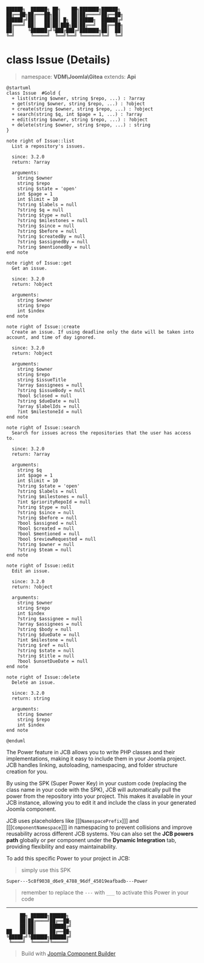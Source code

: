 ```
██████╗  ██████╗ ██╗    ██╗███████╗██████╗
██╔══██╗██╔═══██╗██║    ██║██╔════╝██╔══██╗
██████╔╝██║   ██║██║ █╗ ██║█████╗  ██████╔╝
██╔═══╝ ██║   ██║██║███╗██║██╔══╝  ██╔══██╗
██║     ╚██████╔╝╚███╔███╔╝███████╗██║  ██║
╚═╝      ╚═════╝  ╚══╝╚══╝ ╚══════╝╚═╝  ╚═╝
```
# class Issue (Details)
> namespace: **VDM\Joomla\Gitea**
> extends: **Api**

```uml
@startuml
class Issue  #Gold {
  + list(string $owner, string $repo, ...) : ?array
  + get(string $owner, string $repo, ...) : ?object
  + create(string $owner, string $repo, ...) : ?object
  + search(string $q, int $page = 1, ...) : ?array
  + edit(string $owner, string $repo, ...) : ?object
  + delete(string $owner, string $repo, ...) : string
}

note right of Issue::list
  List a repository's issues.

  since: 3.2.0
  return: ?array
  
  arguments:
    string $owner
    string $repo
    string $state = 'open'
    int $page = 1
    int $limit = 10
    ?string $labels = null
    ?string $q = null
    ?string $type = null
    ?string $milestones = null
    ?string $since = null
    ?string $before = null
    ?string $createdBy = null
    ?string $assignedBy = null
    ?string $mentionedBy = null
end note

note right of Issue::get
  Get an issue.

  since: 3.2.0
  return: ?object
  
  arguments:
    string $owner
    string $repo
    int $index
end note

note right of Issue::create
  Create an issue. If using deadline only the date will be taken into account, and time of day ignored.

  since: 3.2.0
  return: ?object
  
  arguments:
    string $owner
    string $repo
    string $issueTitle
    ?array $assignees = null
    ?string $issueBody = null
    ?bool $closed = null
    ?string $dueDate = null
    ?array $labelIds = null
    ?int $milestoneId = null
end note

note right of Issue::search
  Search for issues across the repositories that the user has access to.

  since: 3.2.0
  return: ?array
  
  arguments:
    string $q
    int $page = 1
    int $limit = 10
    ?string $state = 'open'
    ?string $labels = null
    ?string $milestones = null
    ?int $priorityRepoId = null
    ?string $type = null
    ?string $since = null
    ?string $before = null
    ?bool $assigned = null
    ?bool $created = null
    ?bool $mentioned = null
    ?bool $reviewRequested = null
    ?string $owner = null
    ?string $team = null
end note

note right of Issue::edit
  Edit an issue.

  since: 3.2.0
  return: ?object
  
  arguments:
    string $owner
    string $repo
    int $index
    ?string $assignee = null
    ?array $assignees = null
    ?string $body = null
    ?string $dueDate = null
    ?int $milestone = null
    ?string $ref = null
    ?string $state = null
    ?string $title = null
    ?bool $unsetDueDate = null
end note

note right of Issue::delete
  Delete an issue.

  since: 3.2.0
  return: string
  
  arguments:
    string $owner
    string $repo
    int $index
end note
 
@enduml
```

The Power feature in JCB allows you to write PHP classes and their implementations, making it easy to include them in your Joomla project. JCB handles linking, autoloading, namespacing, and folder structure creation for you.

By using the SPK (Super Power Key) in your custom code (replacing the class name in your code with the SPK), JCB will automatically pull the power from the repository into your project. This makes it available in your JCB instance, allowing you to edit it and include the class in your generated Joomla component.

JCB uses placeholders like [[[`NamespacePrefix`]]] and [[[`ComponentNamespace`]]] in namespacing to prevent collisions and improve reusability across different JCB systems. You can also set the **JCB powers path** globally or per component under the **Dynamic Integration** tab, providing flexibility and easy maintainability.

To add this specific Power to your project in JCB:

> simply use this SPK
```
Super---5c8f9038_d6e9_4788_96df_45019eafbadb---Power
```
> remember to replace the `---` with `___` to activate this Power in your code

---
```
     ██╗ ██████╗██████╗
     ██║██╔════╝██╔══██╗
     ██║██║     ██████╔╝
██   ██║██║     ██╔══██╗
╚█████╔╝╚██████╗██████╔╝
 ╚════╝  ╚═════╝╚═════╝
```
> Build with [Joomla Component Builder](https://git.vdm.dev/joomla/Component-Builder)

